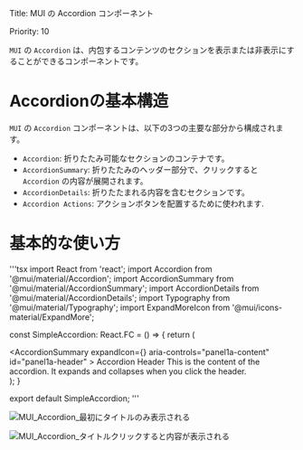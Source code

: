 Title: MUI の Accordion コンポーネント  

Priority: 10  

`MUI` の `Accordion` は、内包するコンテンツのセクションを表示または非表示にすることができるコンポーネントです。  

# Accordionの基本構造  

`MUI` の `Accordion` コンポーネントは、以下の3つの主要な部分から構成されます。  

- `Accordion`: 折りたたみ可能なセクションのコンテナです。
- `AccordionSummary`: 折りたたみのヘッダー部分で、クリックすると `Accordion` の内容が展開されます。
- `AccordionDetails`: 折りたたまれる内容を含むセクションです。
- `Accordion Actions`: アクションボタンを配置するために使われます.

# 基本的な使い方

'''tsx
import React from 'react';
import Accordion from '@mui/material/Accordion';
import AccordionSummary from '@mui/material/AccordionSummary';
import AccordionDetails from '@mui/material/AccordionDetails';
import Typography from '@mui/material/Typography';
import ExpandMoreIcon from '@mui/icons-material/ExpandMore';

const SimpleAccordion: React.FC = () => {
  return (
    <div>
      <Accordion>
        <AccordionSummary
          expandIcon={<ExpandMoreIcon />}
          aria-controls="panel1a-content"
          id="panel1a-header"
        >
          <Typography>Accordion Header</Typography>
        </AccordionSummary>
        <AccordionDetails>
          <Typography>
            This is the content of the accordion. It expands and collapses when you click the header.
          </Typography>
        </AccordionDetails>
      </Accordion>
    </div>
  );
}

export default SimpleAccordion;
'''

![MUI_Accordion_最初にタイトルのみ表示される](https://github.com/user-attachments/assets/03d98010-0650-4552-bda3-76f462087cac)  

![MUI_Accordion_タイトルクリックすると内容が表示される](https://github.com/user-attachments/assets/6a6264a6-d5e7-493c-bad2-96d387e27ed3)

